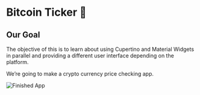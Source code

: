

# Bitcoin Ticker 🤑

## Our Goal

The objective of this is to learn about using Cupertino and Material Widgets in parallel and providing a different user interface depending on the platform.


We’re going to make a crypto currency price checking app. 

![Finished App](https://github.com/londonappbrewery/Images/blob/master/bitcoin-flutter-demo.gif)
